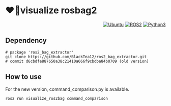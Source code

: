 # ❤️‍🔥visualize rosbag2
<div align="right">

  <a href="">![Ubuntu](https://img.shields.io/badge/Ubuntu-22.04-green)</a>
  <a href="">![ROS2](https://img.shields.io/badge/ROS2-humble-blue)</a>
  <a href="">![Python3](https://img.shields.io/badge/python-3.10-purple)</a>

</div>

## Dependency

    # package 'ros2_bag_extractor'
    git clone https://github.com/BlackTea12/ros2_bag_extractor.git
    # commit d6cbdfe887650a38c21410a666f9cbdba84b0709 (old version)

## How to use
For the new version, command_comparison.py is available.
```
ros2 run visualize_ros2bag command_comparison
```